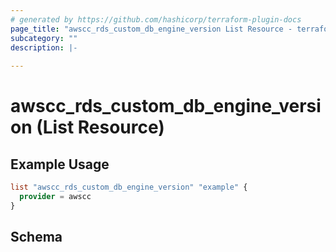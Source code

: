 ```yaml
---
# generated by https://github.com/hashicorp/terraform-plugin-docs
page_title: "awscc_rds_custom_db_engine_version List Resource - terraform-provider-awscc"
subcategory: ""
description: |-
  
---
```


# awscc_rds_custom_db_engine_version (List Resource)



## Example Usage

```terraform
list "awscc_rds_custom_db_engine_version" "example" {
  provider = awscc
}
```

<!-- schema generated by tfplugindocs -->
## Schema
